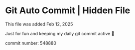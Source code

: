 # Git Auto Commit | Hidden File

This file was added Feb 12, 2025

Just for fun and keeping my daily git commit active 🤪

commit number: 548880

